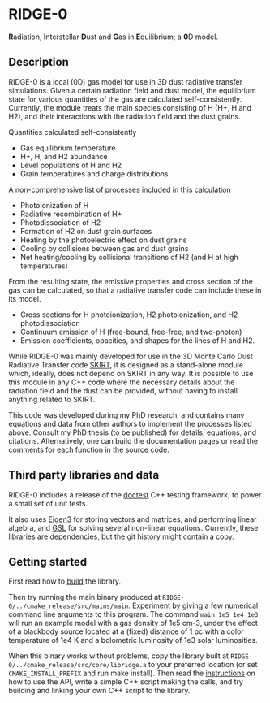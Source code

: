 # RIDGE-0
**R**adiation, **I**nterstellar **D**ust and **G**as in **E**quilibrium; a **0**D model.

## Description
RIDGE-0 is a local (0D) gas model for use in 3D dust radiative transfer simulations. Given a certain radiation field and dust model, the equilibrium state for various quantities of the gas are calculated self-consistently. Currently, the module treats the main species consisting of H (H+, H and H2), and their interactions with the radiation field and the dust grains.

Quantities calculated self-consistently
- Gas equilibrium temperature
- H+, H, and H2 abundance
- Level populations of H and H2
- Grain temperatures and charge distributions

A non-comprehensive list of processes included in this calculation
- Photoionization of H 
- Radiative recombination of H+ 
- Photodissociation of H2 
- Formation of H2 on dust grain surfaces
- Heating by the photoelectric effect on dust grains
- Cooling by collisions between gas and dust grains
- Net heating/cooling by collisional transitions of H2 (and H at high temperatures)

From the resulting state, the emissive properties and cross section of the gas can be calculated, so that a radiative transfer code can include these in its model.
- Cross sections for H photoionization, H2 photoionization, and H2 photodissociation
- Continuum emission of H (free-bound, free-free, and two-photon)
- Emission coefficients, opacities, and shapes for the lines of H and H2.

While RIDGE-0 was mainly developed for use in the 3D Monte Carlo Dust Radiative Transfer code <a
href="http://www.skirt.ugent.be">SKIRT</a>, it is designed as a stand-alone module which,
ideally, does not depend on SKIRT in any way. It is possible to use this module in any C++ code
where the necessary details about the radiation field and the dust can be provided, without
having to install anything related to SKIRT.

This code was developed during my PhD research, and contains many equations and data from other authors to implement the processes listed above. Consult my PhD thesis (to be published) for details, equations, and citations. Alternatively, one can build the documentation pages or read the comments for each function in the source code.

## Third party libraries and data
RIDGE-0 includes a release of the <a href="https://github.com/onqtam/doctest">doctest</a> C++
testing framework, to power a small set of unit tests.

It also uses <a href="https://eigen.tuxfamily.org">Eigen3</a> for storing vectors and matrices,
and performing linear algebra, and <a href="https://www.gnu.org/software/gsl/">GSL</a> for
solving several non-linear equations. Currently, these libraries are dependencies, but the git
history might contain a copy.

## Getting started
First read how to [build](dox/build.md) the library.

Then try running the main binary produced at `RIDGE-0/../cmake_release/src/mains/main`.
Experiment by giving a few numerical command line arguments to this program. The command
``` main 1e5 1e4 1e3 ```
will run an example model with a gas density of 1e5 cm-3, under the effect
of a blackbody source located at a (fixed) distance of 1 pc with a color temperature of 1e4 K and a
bolometric luminosity of 1e3 solar luminosities.

When this binary works without problems, copy the library built at
`RIDGE-0/../cmake_release/src/core/libridge.a` to your preferred location (or set
`CMAKE_INSTALL_PREFIX` and run make install). Then read the [instructions](dox/use.md) on how to
use the API, write a simple C++ script making the calls, and try building and linking your own
C++ script to the library.

